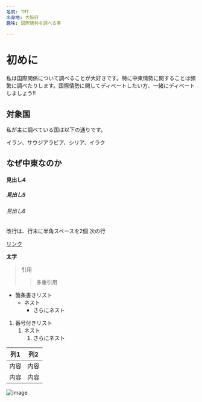 ```yaml
---
名前: TMT
出身地: 大阪府
趣味: 国際情勢を調べる事
 
---
```








# 初めに

私は国際関係について調べることが大好きです。特に中東情勢に関することは頻繁に調べたりします。国際情勢に関してディベートしたい方、一緒にディベートしましょう!!

## 対象国
私が主に調べている国は以下の通りです。

イラン、サウジアラビア、シリア、イラク

## なぜ中東なのか


#### 見出し4
##### 見出し5
###### 見出し6

改行は、行末に半角スペースを2個
次の行

[リンク](https://www.google.co.jp/)

**太字**

> 引用
>> 多重引用


- 箇条書きリスト
  - ネスト
    - さらにネスト


1. 番号付きリスト
   1. ネスト
      1. さらにネスト


| 列1  | 列2  |
|-----|-----|
| 内容  | 内容  |
| 内容  | 内容  |

![image](/GHPages_WebSite/assets/images/logo-150.png)

